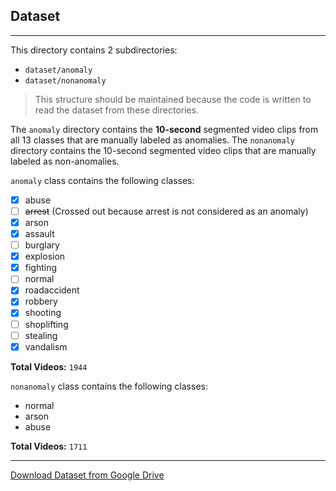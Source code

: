 ## Dataset

---

This directory contains 2 subdirectories:

- `dataset/anomaly`
- `dataset/nonanomaly`

> This structure should be maintained because the code is written to read the dataset from these directories.

The `anomaly` directory contains the **10-second** segmented video clips from all 13 classes that are manually labeled as anomalies. The `nonanomaly` directory contains the 10-second segmented video clips that are manually labeled as non-anomalies.

`anomaly` class contains the following classes:
- [x] abuse
- [ ] <strike>arrest</strike> (Crossed out because arrest is not considered as an anomaly)
- [x] arson
- [x] assault
- [ ] burglary
- [x] explosion
- [x] fighting
- [ ] normal
- [x] roadaccident
- [x] robbery
- [x] shooting
- [ ] shoplifting
- [ ] stealing
- [x] vandalism

**Total Videos:** `1944`

`nonanomaly` class contains the following classes:
- normal
- arson
- abuse

**Total Videos:** `1711`

---
[Download Dataset from Google Drive](https://drive.google.com/drive/folders/1-X32CoRPdcicm_wMTs43KB-653d641FY?usp=share_link)